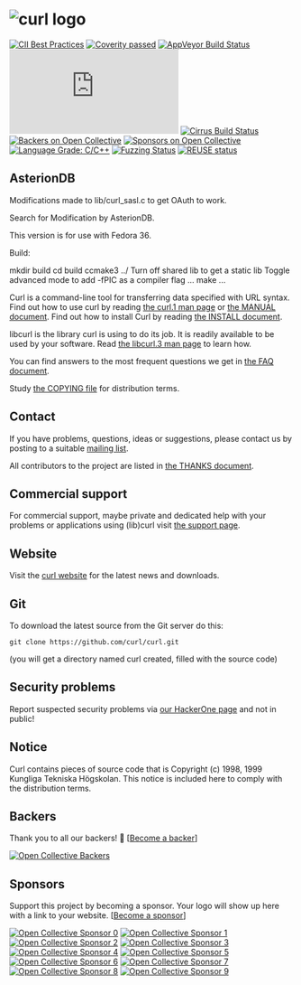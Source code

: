 <!--
Copyright (C) 1998 - 2022 Daniel Stenberg, <daniel@haxx.se>, et al.

SPDX-License-Identifier: curl
-->

# ![curl logo](https://curl.se/logo/curl-logo.svg)

[![CII Best Practices](https://bestpractices.coreinfrastructure.org/projects/63/badge)](https://bestpractices.coreinfrastructure.org/projects/63)
[![Coverity passed](https://scan.coverity.com/projects/curl/badge.svg)](https://scan.coverity.com/projects/curl)
[![AppVeyor Build Status](https://ci.appveyor.com/api/projects/status/l1vv31029huhf4g4?svg=true)](https://ci.appveyor.com/project/curlorg/curl)
[![Azure DevOps Build Status](https://dev.azure.com/daniel0244/curl/_apis/build/status/curl.curl?branchName=master)](https://dev.azure.com/daniel0244/curl/_build/latest?definitionId=1&branchName=master)
[![Cirrus Build Status](https://api.cirrus-ci.com/github/curl/curl.svg?branch=master)](https://cirrus-ci.com/github/curl/curl)
[![Backers on Open Collective](https://opencollective.com/curl/backers/badge.svg)](#backers)
[![Sponsors on Open Collective](https://opencollective.com/curl/sponsors/badge.svg)](#sponsors)
[![Language Grade: C/C++](https://img.shields.io/lgtm/grade/cpp/g/curl/curl.svg?logo=lgtm&logoWidth=18)](https://lgtm.com/projects/g/curl/curl/context:cpp)
[![Fuzzing Status](https://oss-fuzz-build-logs.storage.googleapis.com/badges/curl.svg)](https://bugs.chromium.org/p/oss-fuzz/issues/list?sort=-opened&can=1&q=proj:curl)
[![REUSE status](https://api.reuse.software/badge/github.com/curl/curl)](https://api.reuse.software/info/github.com/curl/curl)

## AsterionDB

Modifications made to lib/curl_sasl.c to get OAuth to work.

Search for Modification by AsterionDB.

This version is for use with Fedora 36.

Build:

mkdir build
cd build
ccmake3 ../ 
Turn off shared lib to get a static lib
Toggle advanced mode to add -fPIC as a compiler flag
...
make ...


Curl is a command-line tool for transferring data specified with URL
syntax. Find out how to use curl by reading [the curl.1 man
page](https://curl.se/docs/manpage.html) or [the MANUAL
document](https://curl.se/docs/manual.html). Find out how to install Curl
by reading [the INSTALL document](https://curl.se/docs/install.html).

libcurl is the library curl is using to do its job. It is readily available to
be used by your software. Read [the libcurl.3 man
page](https://curl.se/libcurl/c/libcurl.html) to learn how.

You can find answers to the most frequent questions we get in [the FAQ
document](https://curl.se/docs/faq.html).

Study [the COPYING file](https://curl.se/docs/copyright.html) for
distribution terms.

## Contact

If you have problems, questions, ideas or suggestions, please contact us by
posting to a suitable [mailing list](https://curl.se/mail/).

All contributors to the project are listed in [the THANKS
document](https://curl.se/docs/thanks.html).

## Commercial support

For commercial support, maybe private and dedicated help with your problems or
applications using (lib)curl visit [the support page](https://curl.se/support.html).

## Website

Visit the [curl website](https://curl.se/) for the latest news and
downloads.

## Git

To download the latest source from the Git server do this:

    git clone https://github.com/curl/curl.git

(you will get a directory named curl created, filled with the source code)

## Security problems

Report suspected security problems via [our HackerOne
page](https://hackerone.com/curl) and not in public!

## Notice

Curl contains pieces of source code that is Copyright (c) 1998, 1999 Kungliga
Tekniska Högskolan. This notice is included here to comply with the
distribution terms.

## Backers

Thank you to all our backers! 🙏 [[Become a backer](https://opencollective.com/curl#backer)]

[![Open Collective Backers](https://opencollective.com/curl/backers.svg?width=890)](https://opencollective.com/curl#backers)

## Sponsors

Support this project by becoming a sponsor. Your logo will show up here with a
link to your website. [[Become a sponsor](https://opencollective.com/curl#sponsor)]
<!-- markdown-link-check-disable -->
[![Open Collective Sponsor 0](https://opencollective.com/curl/sponsor/0/avatar.svg)](https://opencollective.com/curl/sponsor/0/website)
[![Open Collective Sponsor 1](https://opencollective.com/curl/sponsor/1/avatar.svg)](https://opencollective.com/curl/sponsor/1/website)
[![Open Collective Sponsor 2](https://opencollective.com/curl/sponsor/2/avatar.svg)](https://opencollective.com/curl/sponsor/2/website)
[![Open Collective Sponsor 3](https://opencollective.com/curl/sponsor/3/avatar.svg)](https://opencollective.com/curl/sponsor/3/website)
[![Open Collective Sponsor 4](https://opencollective.com/curl/sponsor/4/avatar.svg)](https://opencollective.com/curl/sponsor/4/website)
[![Open Collective Sponsor 5](https://opencollective.com/curl/sponsor/5/avatar.svg)](https://opencollective.com/curl/sponsor/5/website)
[![Open Collective Sponsor 6](https://opencollective.com/curl/sponsor/6/avatar.svg)](https://opencollective.com/curl/sponsor/6/website)
[![Open Collective Sponsor 7](https://opencollective.com/curl/sponsor/7/avatar.svg)](https://opencollective.com/curl/sponsor/7/website)
[![Open Collective Sponsor 8](https://opencollective.com/curl/sponsor/8/avatar.svg)](https://opencollective.com/curl/sponsor/8/website)
[![Open Collective Sponsor 9](https://opencollective.com/curl/sponsor/9/avatar.svg)](https://opencollective.com/curl/sponsor/9/website)
